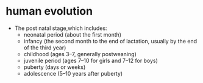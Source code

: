 # human evolution
- The post natal stage,which includes:
  - neonatal period (about the first month)
  - infancy (the second month to the end of lactation, usually by the end of the third year)
  - childhood (ages 3–7, generally postweaning)
  - juvenile period (ages 7–10 for girls and 7–12 for boys)
  - puberty (days or weeks)
  - adolescence (5–10 years after puberty)
